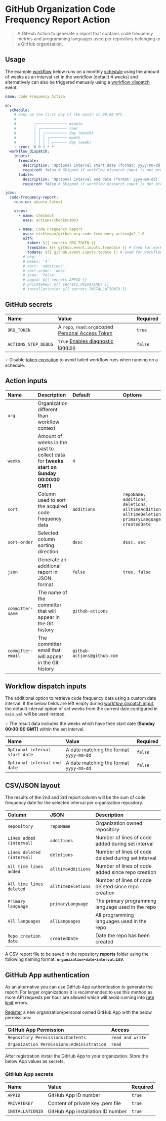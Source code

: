 # GitHub Organization Code Frequency Report Action

> A GitHub Action to generate a report that contains code frequency metrics and programming languages used per repository belonging to a GitHub organization.

## Usage

The example [workflow](https://docs.github.com/en/actions/reference/workflow-syntax-for-github-actions) below runs on a monthly [schedule](https://docs.github.com/en/actions/reference/events-that-trigger-workflows#scheduled-events) using the amount of weeks as an interval set in the workflow (default 4 weeks) and alternatively can also be triggered manually using a [workflow_dispatch](https://docs.github.com/en/actions/reference/events-that-trigger-workflows#manual-events) event.

```yml
name: Code Frequency Action

on:
  schedule:
    # Runs on the first day of the month at 00:00 UTC
    #
    #        ┌────────────── minute
    #        │ ┌──────────── hour
    #        │ │ ┌────────── day (month)
    #        │ │ │ ┌──────── month
    #        │ │ │ │ ┌────── day (week)
    - cron: '0 0 1 * *'
  workflow_dispatch:
    inputs:
      fromdate:
        description: 'Optional interval start date (format: yyyy-mm-dd)'
        required: false # Skipped if workflow dispatch input is not provided
      todate:
        description: 'Optional interval end date (format: yyyy-mm-dd)'
        required: false # Skipped if workflow dispatch input is not provided

jobs:
  code-frequency-report:
    runs-on: ubuntu-latest

    steps:
      - name: Checkout
        uses: actions/checkout@v3

      - name: Code Frequency Report
        uses: nicklegan/github-org-code-frequency-action@v2.1.0
        with:
          token: ${{ secrets.ORG_TOKEN }}
          fromdate: ${{ github.event.inputs.fromdate }} # Used for workflow dispatch input
          todate: ${{ github.event.inputs.todate }} # Used for workflow dispatch input
        # org: ''
        # weeks: '4'
        # sort: 'additions'
        # sort-order: 'desc'
        # json: 'false'
        # appid: ${{ secrets.APPID }}
        # privatekey: ${{ secrets.PRIVATEKEY }}
        # installationid: ${{ secrets.INSTALLATIONID }}
```

## GitHub secrets

| Name                 | Value                                              | Required |
| :------------------- | :------------------------------------------------- | :------- |
| `ORG_TOKEN`          | A `repo`, `read:org`scoped [Personal Access Token] | `true`   |
| `ACTIONS_STEP_DEBUG` | `true` [Enables diagnostic logging]                | `false`  |

[personal access token]: https://github.com/settings/tokens/new?scopes=repo,read:org&description=Code+Frequency+Action 'Personal Access Token'
[enables diagnostic logging]: https://docs.github.com/en/actions/managing-workflow-runs/enabling-debug-logging#enabling-runner-diagnostic-logging 'Enabling runner diagnostic logging'

:bulb: Disable [token expiration](https://github.blog/changelog/2021-07-26-expiration-options-for-personal-access-tokens/) to avoid failed workflow runs when running on a schedule.

## Action inputs

| Name              | Description                                                                              | Default                     | Options                                                                                            | Required |
| :---------------- | :--------------------------------------------------------------------------------------- | :-------------------------- | :------------------------------------------------------------------------------------------------- | :------- |
| `org`             | Organization different than workflow context                                             |                             |                                                                                                    | `false`  |
| `weeks`           | Amount of weeks in the past to collect data for **(weeks start on Sunday 00:00:00 GMT)** | `4`                         |                                                                                                    | `false`  |
| `sort`            | Column used to sort the acquired code frequency data                                     | `additions`                 | `repoName, additions, deletions, alltimeAdditions, alltimeDeletions, primaryLanguage, createdDate` | `false`  |
| `sort-order`      | Selected column sorting direction                                                        | `desc`                      | `desc, asc`                                                                                        | `false`  |
| `json`            | Generate an additional report in JSON format                                             | `false`                     | `true, false`                                                                                      | `false`  |
| `committer-name`  | The name of the committer that will appear in the Git history                            | `github-actions`            |                                                                                                    | `false`  |
| `committer-email` | The committer email that will appear in the Git history                                  | `github-actions@github.com` |                                                                                                    | `false`  |

## Workflow dispatch inputs

The additional option to retrieve code frequency data using a custom date interval.
If the below fields are left empty during [workflow dispatch input](https://github.blog/changelog/2020-07-06-github-actions-manual-triggers-with-workflow_dispatch/), the default interval option of set weeks from the current date configured in `main.yml` will be used instead.

:bulb: The result data includes the weeks which have their start date **(Sunday 00:00:00 GMT)** within the set interval.

| Name                           | Value                                   | Required |
| :----------------------------- | :-------------------------------------- | :------- |
| `Optional interval start date` | A date matching the format `yyyy-mm-dd` | `false`  |
| `Optional interval end date`   | A date matching the format `yyyy-mm-dd` | `false`  |

## CSV/JSON layout

The results of the 2nd and 3rd report column will be the sum of code frequency date for the selected interval per organization repository.

| Column                     | JSON               | Description                                         |
| :------------------------- | :----------------- | :-------------------------------------------------- |
| `Repository`               | `repoName`         | Organization owned repository                       |
| `Lines added (interval)`   | `additions`        | Number of lines of code added during set interval   |
| `Lines deleted (interval)` | `deletions`        | Number of lines of code deleted during set interval |
| `All time lines added`     | `alltimeAdditions` | Number of lines of code added since repo creation   |
| `All time lines deleted`   | `alltimeDeletions` | Number of lines of code deleted since repo creation |
| `Primary language`         | `primaryLanguage`  | The primary programming language used in the repo   |
| `All languages`            | `allLanguages`     | All programming languages used in the repo          |
| `Repo creation date`       | `createdDate`      | Date the repo has been created                      |

A CSV report file to be saved in the repository **reports** folder using the following naming format: **`organization`-`date`-`interval`.csv**.

## GitHub App authentication

As an alternative you can use GitHub App authentication to generate the report.
For larger organizations it is recommended to use this method as more API requests per hour are allowed which will avoid running into [rate limit](https://docs.github.com/developers/apps/building-github-apps/rate-limits-for-github-apps) errors.

[Register](https://docs.github.com/developers/apps/building-github-apps/creating-a-github-app) a new organization/personal owned GitHub App with the below permissions:

| GitHub App Permission                     | Access           |
| :---------------------------------------- | :--------------- |
| `Repository Permissions:Contents`         | `read and write` |
| `Organization Permissions:Administration` | `read`           |

After registration install the GitHub App to your organization. Store the below App values as secrets.

### GitHub App secrets

| Name             | Value                             | Required |
| :--------------- | :-------------------------------- | :------- |
| `APPID`          | GitHub App ID number              | `true`   |
| `PRIVATEKEY`     | Content of private key .pem file  | `true`   |
| `INSTALLATIONID` | GitHub App installation ID number | `true`   |
